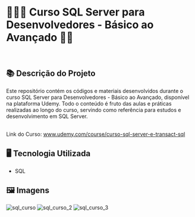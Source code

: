 # 🎲👨‍💻 Curso SQL Server para Desenvolvedores - Básico ao Avançado 🏦🎲
<br>

## 📚 Descrição do Projeto
Este repositório contém os códigos e materiais desenvolvidos durante 
o curso SQL Server para Desenvolvedores - Básico ao Avançado, disponível 
na plataforma Udemy. Todo o conteúdo é fruto das aulas e práticas realizadas 
ao longo do curso, servindo como referência para estudos e desenvolvimento em SQL Server.

<br>Link do Curso: www.udemy.com/course/curso-sql-server-e-transact-sql


## 🖥️ Tecnologia Utilizada
- SQL

## 🖼️ Imagens
![sql_curso](https://github.com/user-attachments/assets/683e512d-3f30-4d45-b9ff-d6113467cad3)
![sql_curso_2](https://github.com/user-attachments/assets/e9a2f796-a1b5-40ad-9557-67611a9a7ee6)
![sql_curso_3](https://github.com/user-attachments/assets/951b3738-7853-4f20-88df-6ff2da362591)
